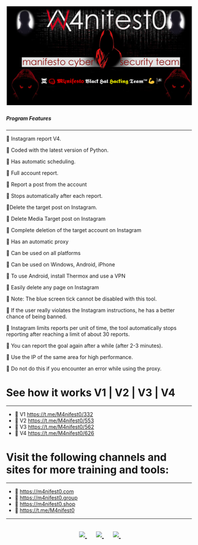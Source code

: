 # ![Locations](https://github.com/M4nifest0/M4nifest0_WhatsApp/blob/master/s.png) 


##### Program Features
----------------------
📌 Instagram report V4.

📌 Coded with the latest version of Python.

📌 Has automatic scheduling.

📌 Full account report.

📌 Report a post from the account

📌 Stops automatically after each report.

📌Delete the target post on Instagram.

📌 Delete Media Target post on Instagram

📌 Complete deletion of the target account on Instagram

📌 Has an automatic proxy

📌 Can be used on all platforms

📌 Can be used on Windows, Android, iPhone

📌 To use Android, install Thermox and use a VPN

📌 Easily delete any page on Instagram

📌 Note: The blue screen tick cannot be disabled with this tool.

📌 If the user really violates the Instagram instructions, he has a better chance of being banned.

📌 Instagram limits reports per unit of time, the tool automatically stops reporting after reaching a limit of about 30 reports.

📌 You can report the goal again after a while (after 2-3 minutes).

📌 Use the IP of the same area for high performance.

📌 Do not do this if you encounter an error while using the proxy.

# See how it works V1 | V2 | V3 | V4
----------------------
- 🤡 V1 https://t.me/M4nifest0/332
- 🤡 V2 https://t.me/M4nifest0/553
- 🤡 V3 https://t.me/M4nifest0/562
- 🤡 V4 https://t.me/M4nifest0/626

# Visit the following channels and sites for more training and tools:
----------------------
- 🔞 https://m4nifest0.com
- 🔞 https://m4nifest0.group
- 🔞 https://m4nifest0.shop
- 🔞 https://t.me/M4nifest0

----------------------

<h2>
<p align="center">	
</a>&nbsp;&nbsp;&nbsp;&nbsp;
	<a href="https://t.me/M4nifest0">
		<img src="https://img.shields.io/badge/Telegram-%23000000.svg?&style=for-the-badge&logo=Telegram&logoColor=white" />
	</a>&nbsp;&nbsp;&nbsp;&nbsp;
	<a href="https://twitter.com/_M4nifest0_">
		<img src="https://img.shields.io/badge/twitter-%231DA1F2.svg?&style=for-the-badge&logo=twitter&logoColor=white" />
	</a>&nbsp;&nbsp;&nbsp;&nbsp;
	<a href="https://m4nifest0.com">
		<img src="https://img.shields.io/badge/WebSite-%234A154B.svg?&style=for-the-badge&logo=slack&logoColor=white" />
	</a>&nbsp;&nbsp;&nbsp;&nbsp;
</p>
